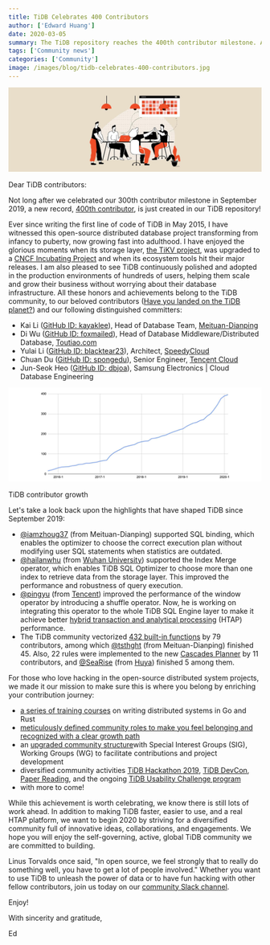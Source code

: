 ```yaml
---
title: TiDB Celebrates 400 Contributors
author: ['Edward Huang']
date: 2020-03-05
summary: The TiDB repository reaches the 400th contributor milestone. All our honors and achievements belong to the TiDB community, our beloved contributors, and distinguished committers.
tags: ['Community news']
categories: ['Community']
image: /images/blog/tidb-celebrates-400-contributors.jpg
---
```


![TiDB celebrates 400 contributors](media/tidb-celebrates-400-contributors.jpg)

Dear TiDB contributors:

Not long after we celebrated our 300th contributor milestone in September 2019, a new record, [400th contributor](https://github.com/pingcap/tidb/graphs/contributors), is just created in our TiDB repository!

Ever since writing the first line of code of TiDB in May 2015, I have witnessed this open-source distributed database project transforming from infancy to puberty, now growing fast into adulthood. I have enjoyed the glorious moments when its storage layer, [the TiKV project](https://tikv.org/), was upgraded to a [CNCF Incubating Project](https://www.cncf.io/blog/2019/05/21/toc-votes-to-move-tikv-into-cncf-incubator/) and when its ecosystem tools hit their major releases. I am also pleased to see TiDB continuously polished and adopted in the production environments of hundreds of users, helping them scale and grow their business without worrying about their database infrastructure. All these honors and achievements belong to the TiDB community, to our beloved contributors ([Have you landed on the TiDB planet?](https://pingcap.com/tidb-planet/)) and our following distinguished committers:

* Kai Li ([GitHub ID: kayaklee](https://github.com/kayaklee)), Head of Database Team, [Meituan-Dianping](https://en.wikipedia.org/wiki/Meituan-Dianping)
* Di Wu ([GitHub ID: foxmailed](https://github.com/foxmailed)), Head of Database Middleware/Distributed Database, [Toutiao.com](https://www.toutiao.com/)
* Yulai Li ([GitHub ID: blacktear23](https://github.com/blacktear23)), Architect, [SpeedyCloud](http://www.speedycloud.cc/)
* Chuan Du ([GitHub ID: spongedu](https://github.com/spongedu)), Senior Engineer, [Tencent Cloud](https://intl.cloud.tencent.com/)
* Jun-Seok Heo ([GitHub ID: dbjoa](https://github.com/dbjoa)), Samsung Electronics | Cloud Database Engineering

![TiDB contributor growth](media/tidb-contributor-growth.jpg)
<div class="caption-center"> TiDB contributor growth </div>

Let's take a look back upon the highlights that have shaped TiDB since September 2019:

* [@iamzhoug37](https://github.com/iamzhoug37) (from Meituan-Dianping) supported SQL binding, which enables the optimizer to choose the correct execution plan without modifying user SQL statements when statistics are outdated.
* [@hailanwhu](https://github.com/hailanwhu) (from [Wuhan University](https://en.wikipedia.org/wiki/Wuhan_University)) supported the Index Merge operator, which enables TiDB SQL Optimizer to choose more than one index to retrieve data from the storage layer. This improved the performance and robustness of query execution.
* [@pingyu](https://github.com/pingyu) (from [Tencent](https://en.wikipedia.org/wiki/Tencent)) improved the performance of the window operator by introducing a shuffle operator. Now, he is working on integrating this operator to the whole TiDB SQL Engine layer to make it achieve better [hybrid transaction and analytical processing](https://en.wikipedia.org/wiki/Hybrid_transactional/analytical_processing) (HTAP) performance.
* The TiDB community vectorized [432 built-in functions](https://github.com/pingcap/tidb/pulls?utf8=%E2%9C%93&q=is%3Apr+is%3Amerged+sort%3Aupdated-desc+label%3Acontribution+%22vectorize%22+) by 79 contributors, among which [@tsthght](http://github.com/tsthght) (from Meituan-Dianping) finished 45. Also, 22 rules were implemented to the new [Cascades Planner](https://github.com/pingcap/tidb/projects/16) by 11 contributors, and [@SeaRise](https://github.com/SeaRise) (from [Huya](https://en.wikipedia.org/wiki/Huya_Live)) finished 5 among them.

For those who love hacking in the open-source distributed system projects, we made it our mission to make sure this is where you belong by enriching your contribution journey:

* [a series of training courses](https://github.com/pingcap/talent-plan) on writing distributed systems in Go and Rust
* [meticulously defined community roles to make you feel belonging and recognized with a clear growth path](https://pingcap.com/blog/tidb-community-upgrade/)
* an [upgraded community structure](https://pingcap.com/blog/tidb-community-upgrade/#new-community-structure)with Special Interest Groups (SIG), Working Groups (WG) to facilitate contributions and project development
* diversified community activities [TiDB Hackathon 2019](https://pingcap.com/blog/insert-into-tidb-hackathon-2019-values-hack-fun-tidb-ecosystem/), [TiDB DevCon](https://pingcap.com/blog/tidb-devcon-2018-recap/), [Paper Reading](https://pingcap.com/community-cn/paper-reading/), and the ongoing [TiDB Usability Challenge program](https://pingcap.com/community/tidb-usability-challenge/)
* with more to come!

While this achievement is worth celebrating, we know there is still lots of work ahead. In addition to making TiDB faster, easier to use, and a real HTAP platform, we want to begin 2020 by striving for a diversified community full of innovative ideas, collaborations, and engagements. We hope you will enjoy the self-governing, active, global TiDB community we are committed to building.

Linus Torvalds once said, "In open source, we feel strongly that to really do something well, you have to get a lot of people involved." Whether you want to use TiDB to unleash the power of data or to have fun hacking with other fellow contributors, join us today on our [community Slack channel](https://pingcap.com/tidbslack).

Enjoy!

With sincerity and gratitude,

Ed
